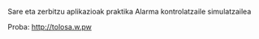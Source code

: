 Sare eta zerbitzu aplikazioak praktika
Alarma kontrolatzaile simulatzailea

Proba:
http://tolosa.w.pw
